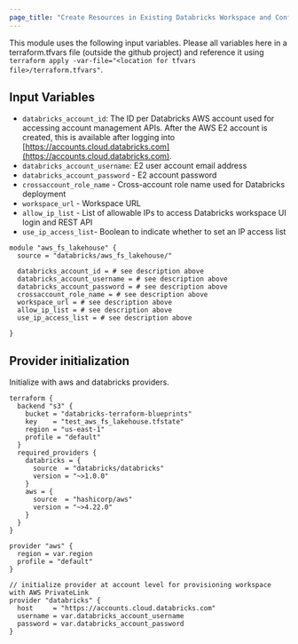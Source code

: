 ```yaml
---
page_title: "Create Resources in Existing Databricks Workspace and Configure Storage, Jobs, IP Access Lists, and Library Installation"
---
```



This module uses the following input variables. Please all variables here in a terraform.tfvars file (outside the github project) and reference it using `terraform apply -var-file="<location for tfvars file>/terraform.tfvars"`.

## Input Variables

- `databricks_account_id`: The ID per Databricks AWS account used for accessing account management APIs. After the AWS E2 account is created, this is available after logging into [https://accounts.cloud.databricks.com](https://accounts.cloud.databricks.com).
- `databricks_account_username`: E2 user account email address
- `databricks_account_password` - E2 account password
- `crossaccount_role_name` - Cross-account role name used for Databricks deployment
- `workspace_url` - Workspace URL
- `allow_ip_list` - List of allowable IPs to access Databricks workspace UI login and REST API
- `use_ip_access_list`- Boolean to indicate whether to set an IP access list

```hcl
module "aws_fs_lakehouse" {
  source = "databricks/aws_fs_lakehouse/"
  
  databricks_account_id = # see description above
  databricks_account_username = # see description above
  databricks_account_password = # see description above
  crossaccount_role_name = # see description above
  workspace_url = # see description above
  allow_ip_list = # see description above
  use_ip_access_list = # see description above
  
}
```

## Provider initialization

Initialize with aws and databricks providers.

```hcl
terraform {
  backend "s3" {
    bucket = "databricks-terraform-blueprints"
    key    = "test_aws_fs_lakehouse.tfstate"
    region = "us-east-1"
    profile = "default"
  }
  required_providers {
    databricks = {
      source  = "databricks/databricks"
      version = "~>1.0.0"
    }
    aws = {
      source  = "hashicorp/aws"
      version = "~>4.22.0"
    }
  }
}

provider "aws" {
  region = var.region
  profile = "default"
}

// initialize provider at account level for provisioning workspace with AWS PrivateLink
provider "databricks" {
  host     = "https://accounts.cloud.databricks.com"
  username = var.databricks_account_username
  password = var.databricks_account_password
}
```
